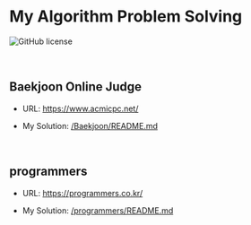 # My Algorithm Problem Solving

![GitHub license](https://img.shields.io/github/license/DevBruce/Algorithm_Problem_Solving.svg)

<br>

## Baekjoon Online Judge

- URL: <https://www.acmicpc.net/>

- My Solution: [/Baekjoon/README.md](https://github.com/DevBruce/Algorithm_Problem_Solving/blob/master/Baekjoon/README.md)

<br>

## programmers

- URL: <https://programmers.co.kr/>

- My Solution: [/programmers/README.md](https://github.com/DevBruce/Algorithm_Problem_Solving/blob/master/programmers/README.md)
